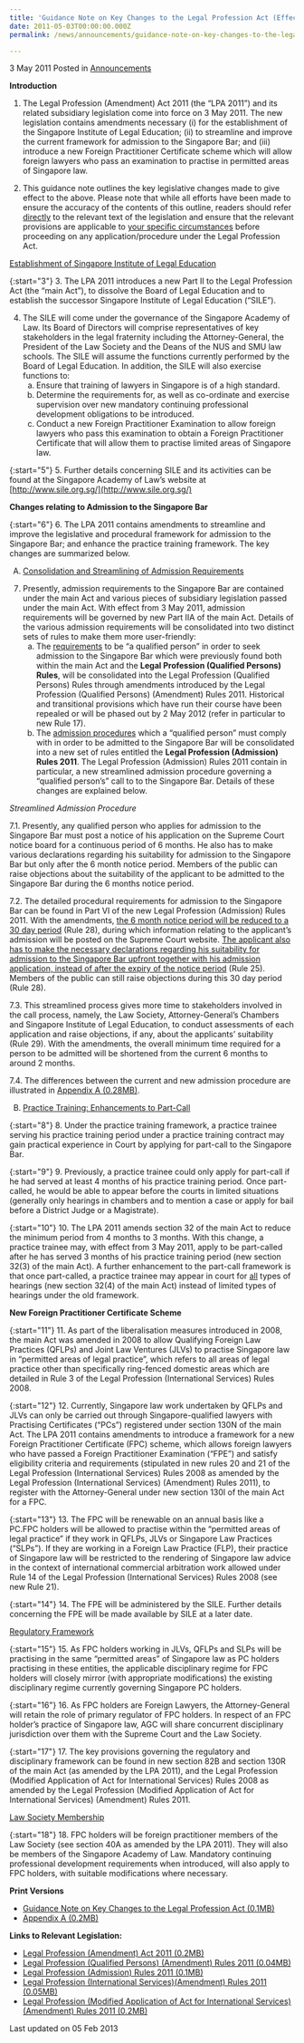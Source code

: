 ```yaml
---
title: 'Guidance Note on Key Changes to the Legal Profession Act (Effective from 3 May 2011)'
date: 2011-05-03T00:00:00.000Z
permalink: /news/announcements/guidance-note-on-key-changes-to-the-legal-profession-act-effective-from-3-may-2011-/

---
```



3 May 2011 Posted in [Announcements](/news/announcements)


**Introduction**


1. The Legal Profession (Amendment) Act 2011 (the “LPA 2011”) and its related subsidiary legislation come into force on 3 May 2011. The new legislation contains amendments necessary (i) for the establishment of the Singapore Institute of Legal Education; (ii) to streamline and improve the current framework for admission to the Singapore Bar; and (iii) introduce a new Foreign Practitioner Certificate scheme which will allow foreign lawyers who pass an examination to practise in permitted areas of Singapore law. 

2. This guidance note outlines the key legislative changes made to give effect to the above. Please note that while all efforts have been made to ensure the accuracy of the contents of this outline, readers should refer <u>directly</u> to the relevant text of the legislation and ensure that the relevant provisions are applicable to <u>your specific circumstances</u> before proceeding on any application/procedure under the Legal Profession Act.

<u>Establishment of Singapore Institute of Legal Education
</u>

{:start="3"}
3. The LPA 2011 introduces a new Part II to the Legal Profession Act (the “main Act”), to dissolve the Board of Legal Education and to establish the successor Singapore Institute of Legal Education (“SILE”).  

<ol start="4">
<li>The SILE will come under the governance of the Singapore Academy of Law. Its Board of Directors will comprise representatives of key stakeholders in the legal fraternity including the Attorney-General, the President of the Law Society and the Deans of the NUS and SMU law schools. The SILE will assume the functions currently performed by the Board of Legal Education. In addition, the SILE will also exercise functions to:  
<ol style="list-style-type: lower-alpha">
<li>Ensure that training of lawyers in Singapore is of a high standard. </li>
<li>Determine the requirements for, as well as co-ordinate and exercise supervision over new mandatory continuing professional development obligations to be introduced. </li>
<li>Conduct a new Foreign Practitioner Examination to allow foreign lawyers who pass this examination to obtain a Foreign Practitioner Certificate that will allow them to practise limited areas of Singapore law. </li>
</ol>
</li>
</ol>

{:start="5"}
5. Further details concerning SILE and its activities can be found at the Singapore Academy of Law’s website at [http://www.sile.org.sg/](http://www.sile.org.sg/) 

**Changes relating to Admission to the Singapore Bar**

{:start="6"}
6. The LPA 2011 contains amendments to streamline and improve the legislative and procedural framework for admission to the Singapore Bar; and enhance the practice training framework. The key changes are summarized below.


<ol style="list-style-type: upper-alpha">
<li><u>Consolidation and Streamlining of Admission Requirements</u>
</li>
</ol>

<ol start="7">
<li>Presently, admission requirements to the Singapore Bar are contained under the main Act and various pieces of subsidiary legislation passed under the main Act. With effect from 3 May 2011, admission requirements will be governed by new Part IIA of the main Act. Details of the various admission requirements will be consolidated into two distinct sets of rules to make them more user-friendly:

<ol style="list-style-type: lower-alpha">

<li>The <u>requirements</u> to be “a qualified person” in order to seek admission to the Singapore Bar which were previously found both within the main Act and the <strong>Legal Profession (Qualified Persons) Rules</strong>, will be consolidated into the Legal Profession (Qualified Persons) Rules through amendments introduced by the Legal Profession (Qualified Persons) (Amendment) Rules 2011. Historical and transitional provisions which have run their course have been repealed or will be phased out by 2 May 2012 (refer in particular to new Rule 17). </li>

<li>The <u>admission procedures</u> which a “qualified person” must comply with in order to be admitted to the Singapore Bar will be consolidated into a new set of rules entitled the <strong>Legal Profession (Admission) Rules 2011</strong>. The Legal Profession (Admission) Rules 2011 contain in particular, a new streamlined admission procedure governing a “qualified person’s” call to to the Singapore Bar. Details of these changes are explained below. </li>


</ol>
</li>
</ol>

*Streamlined Admission Procedure*

<p>7.1. Presently, any qualified person who applies for admission to the Singapore Bar must post a notice of his application on the Supreme Court notice board for a continuous period of 6 months. He also has to make various declarations regarding his suitability for admission to the Singapore Bar but only after the 6 month notice period. Members of the public can raise objections about the suitability of the applicant to be admitted to the Singapore Bar during the 6 months notice period.</p>

<p>7.2. The detailed procedural requirements for admission to the Singapore Bar can be found in Part VI of the new Legal Profession (Admission) Rules 2011. With the amendments, <u>the 6 month notice period will be reduced to a 30 day period</u> (Rule 28), during which information relating to the applicant’s admission will be posted on the Supreme Court website. <u>The applicant also has to make the necessary declarations regarding his suitability for admission to the Singapore Bar upfront together with his admission application, instead of after the expiry of the notice period</u> (Rule 25). Members of the public can still raise objections during this 30 day period (Rule 28). </p>

<p>7.3. This streamlined process gives more time to stakeholders involved in the call process, namely, the Law Society, Attorney-General’s Chambers and Singapore Institute of Legal Education, to conduct assessments of each application and raise objections, if any, about the applicants’ suitability (Rule 29). With the amendments, the overall minimum time required for a person to be admitted will be shortened from the current 6 months to around 2 months.</p>

<p>7.4. The differences between the current and new admission procedure are illustrated in <a href="/files/news/announcements/2011/05/linkclickb813.pdf">Appendix A (0.28MB)</a>.</p>


<ol start="2" style="list-style-type: upper-alpha">
<li><u> Practice Training: Enhancements to Part-Call</u></li>
</ol>

{:start="8"}
8. Under the practice training framework, a practice trainee serving his practice training period under a practice training contract may gain practical experience in Court by applying for part-call to the Singapore Bar.

{:start="9"}
9. Previously, a practice trainee could only apply for part-call if he had served at least 4 months of his practice training period. Once part-called, he would be able to appear before the courts in limited situations (generally only hearings in chambers and to mention a case or apply for bail before a District Judge or a Magistrate).

{:start="10"}
10. The LPA 2011 amends section 32 of the main Act to reduce the minimum period from 4 months to 3 months. With this change, a practice trainee may, with effect from 3 May 2011, apply to be part-called after he has served 3 months of his practice training period (new section 32(3) of the main Act). A further enhancement to the part-call framework is that once part-called, a practice trainee may appear in court for <u>all</u> types of hearings (new section 32(4) of the main Act) instead of limited types of hearings under the old framework.


**New Foreign Practitioner Certificate Scheme**


{:start="11"}
11. As part of the liberalisation measures introduced in 2008, the main Act was amended in 2008 to allow Qualifying Foreign Law Practices (QFLPs) and Joint Law Ventures (JLVs) to practise Singapore law in “permitted areas of legal practice”, which refers to all areas of legal practice other than specifically ring-fenced domestic areas which are detailed in Rule 3 of the Legal Profession (International Services) Rules 2008.  

{:start="12"}
12. Currently, Singapore law work undertaken by QFLPs and JLVs can only be carried out through Singapore-qualified lawyers with Practising Certificates (“PCs”) registered under section 130N of the main Act. The LPA 2011 contains amendments to introduce a framework for a new Foreign Practitioner Certificate (FPC) scheme, which allows foreign lawyers who have passed a Foreign Practitioner Examination (“FPE”) and satisfy eligibility criteria and requirements (stipulated in new rules 20 and 21 of the Legal Profession (International Services) Rules 2008 as amended by the Legal Profession (International Services) (Amendment) Rules 2011), to register with the Attorney-General under new section 130I of the main Act for a FPC.  

{:start="13"}
13. The FPC will be renewable on an annual basis like a PC.FPC holders will be allowed to practise within the “permitted areas of legal practice” if they work in QFLPs, JLVs or Singapore Law Practices (“SLPs”). If they are working in a Foreign Law Practice (FLP), their practice of Singapore law will be restricted to the rendering of Singapore law advice in the context of international commercial arbitration work allowed under Rule 14 of the Legal Profession (International Services) Rules 2008 (see new Rule 21).  

{:start="14"}
14. The FPE will be administered by the SILE. Further details concerning the FPE will be made available by SILE at a later date.

<u>Regulatory Framework</u>

{:start="15"}
15. As FPC holders working in JLVs, QFLPs and SLPs will be practising in the same “permitted areas” of Singapore law as PC holders practising in these entities, the applicable disciplinary regime for FPC holders will closely mirror (with appropriate modifications) the existing disciplinary regime currently governing Singapore PC holders.  

{:start="16"}
16. As FPC holders are Foreign Lawyers, the Attorney-General will retain the role of primary regulator of FPC holders. In respect of an FPC holder’s practice of Singapore law, AGC will share concurrent disciplinary jurisdiction over them with the Supreme Court and the Law Society.  

{:start="17"}
17. The key provisions governing the regulatory and disciplinary framework can be found in new section 82B and section 130R of the main Act (as amended by the LPA 2011), and the Legal Profession (Modified Application of Act for International Services) Rules 2008 as amended by the Legal Profession (Modified Application of Act for International Services) (Amendment) Rules 2011.


<u>Law Society Membership</u>

{:start="18"}
18. FPC holders will be foreign practitioner members of the Law Society (see section 40A as amended by the LPA 2011). They will also be members of the Singapore Academy of Law. Mandatory continuing professional development requirements when introduced, will also apply to FPC holders, with suitable modifications where necessary.

**Print Versions**

* [Guidance Note on Key Changes to the Legal Profession Act (0.1MB)](/files/news/announcements/2011/05/linkclickb21f.pdf)
* [Appendix A (0.2MB)](/files/news/announcements/2011/05/linkclickb813.pdf)



**Links to Relevant Legislation:**

* [Legal Profession (Amendment) Act 2011 (0.2MB)](/files/news/announcements/2011/05/linkclickf859.pdf)
* [Legal Profession (Qualified Persons) (Amendment) Rules 2011 (0.04MB)](/files/news/announcements/2011/05/linkclickbe16.pdf)
* [Legal Profession (Admission) Rules 2011 (0.1MB)](/files/news/announcements/2011/05/linkclick89a9.pdf)
* [Legal Profession (International Services)(Amendment) Rules 2011 (0.05MB)](/files/news/announcements/2011/05/linkclick79c5.pdf)
* [Legal Profession (Modified Application of Act for International Services) (Amendment) Rules 2011 (0.2MB)](/files/news/announcements/2011/05/linkclickec10.pdf)



<p class="right-side-updated">Last updated on 05 Feb 2013</p> 





